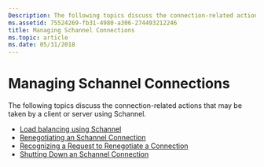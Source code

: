 ```yaml
---
Description: The following topics discuss the connection-related actions that may be taken by a client or server using Schannel.
ms.assetid: 75524269-fb31-4980-a306-274493212246
title: Managing Schannel Connections
ms.topic: article
ms.date: 05/31/2018
---
```


# Managing Schannel Connections

The following topics discuss the connection-related actions that may be taken by a client or server using Schannel.

-   [Load balancing using Schannel](load-balancing-using-schannel.md)
-   [Renegotiating an Schannel Connection](renegotiating-an-schannel-connection.md)
-   [Recognizing a Request to Renegotiate a Connection](recognizing-a-request-to-renegotiate-a-connection.md)
-   [Shutting Down an Schannel Connection](shutting-down-an-schannel-connection.md)

 

 



